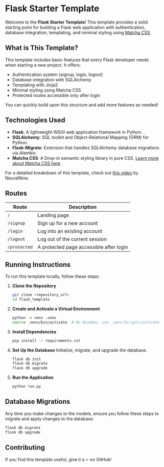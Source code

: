 # Flask Starter Template

Welcome to the **Flask Starter Template**! This template provides a solid starting point for building a Flask web application with authentication, database integration, templating, and minimal styling using [Matcha CSS](https://matcha.mizu.sh/).

## What is This Template?

This template includes basic features that every Flask developer needs when starting a new project. It offers:
- Authentication system (signup, login, logout)
- Database integration with SQLAlchemy
- Templating with Jinja2
- Minimal styling using Matcha CSS
- Protected routes accessible only after login

You can quickly build upon this structure and add more features as needed!

## Technologies Used

- **Flask**: A lightweight WSGI web application framework in Python.
- **SQLAlchemy**: SQL toolkit and Object-Relational Mapping (ORM) for Python.
- **Flask-Migrate**: Extension that handles SQLAlchemy database migrations via Alembic.
- **Matcha CSS**: A Drop-in semantic styling library in pure CSS. [Learn more about Matcha CSS here](https://matcha.mizu.sh/).

For a detailed breakdown of this template, check out [this video](https://youtu.be/oQ5UfJqW5Jo) by NeuralNine.

## Routes

| Route        | Description                               |
|--------------|-------------------------------------------|
| `/`          | Landing page                              |
| `/signup`    | Sign up for a new account                 |
| `/login`     | Log into an existing account              |
| `/logout`    | Log out of the current session            |
| `/protected` | A protected page accessible after login   |

## Running Instructions

To run this template locally, follow these steps:

1. **Clone the Repository**
   ```bash
   git clone <repository_url>
   cd flask_template
   ```

2. **Create and Activate a Virtual Environment**
   ```bash
   python -m venv .venv
   source .venv/bin/activate  # On Windows, use .venv\Scripts\activate
   ```

3. **Install Dependencies**
   ```bash
   pip install -r requirements.txt
   ```

4. **Set Up the Database**
   Initialize, migrate, and upgrade the database.
   ```bash
   flask db init
   flask db migrate
   flask db upgrade
   ```

5. **Run the Application**
   ```bash
   python run.py
   ```

## Database Migrations

Any time you make changes to the models, ensure you follow these steps to migrate and apply changes to the database:

```bash
flask db migrate
flask db upgrade
```

## Contributing

If you find this template useful, give it a ⭐ on GitHub!
